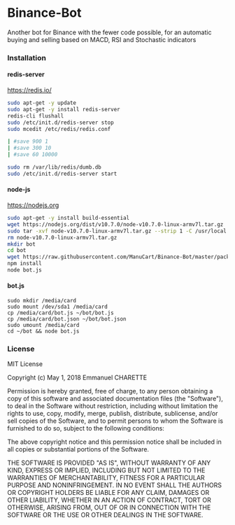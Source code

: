 # Binance-Bot
Another bot for Binance with the fewer code possible, for an automatic buying and selling based on MACD, RSI and Stochastic indicators

### Installation
#### redis-server
https://redis.io/
```bash
sudo apt-get -y update
sudo apt-get -y install redis-server
redis-cli flushall
sudo /etc/init.d/redis-server stop
sudo mcedit /etc/redis/redis.conf 

| #save 900 1
| #save 300 10
| #save 60 10000

sudo rm /var/lib/redis/dumb.db
sudo /etc/init.d/redis-server start
```
#### node-js
https://nodejs.org
```bash
sudo apt-get -y install build-essential
wget https://nodejs.org/dist/v10.7.0/node-v10.7.0-linux-armv7l.tar.gz
sudo tar -xvf node-v10.7.0-linux-armv7l.tar.gz --strip 1 -C /usr/local
rm node-v10.7.0-linux-armv7l.tar.gz
mkdir bot
cd bot
wget https://raw.githubusercontent.com/ManuCart/Binance-Bot/master/package.json
npm install
node bot.js
```

#### bot.js
````
sudo mkdir /media/card
sudo mount /dev/sda1 /media/card
cp /media/card/bot.js ~/bot/bot.js
cp /media/card/bot.json ~/bot/bot.json
sudo umount /media/card
cd ~/bot && node bot.js
````

### License

MIT License

Copyright (c) May 1, 2018 Emmanuel CHARETTE

Permission is hereby granted, free of charge, to any person obtaining a copy
of this software and associated documentation files (the "Software"), to deal
in the Software without restriction, including without limitation the rights
to use, copy, modify, merge, publish, distribute, sublicense, and/or sell
copies of the Software, and to permit persons to whom the Software is
furnished to do so, subject to the following conditions:

The above copyright notice and this permission notice shall be included in all
copies or substantial portions of the Software.

THE SOFTWARE IS PROVIDED "AS IS", WITHOUT WARRANTY OF ANY KIND, EXPRESS OR
IMPLIED, INCLUDING BUT NOT LIMITED TO THE WARRANTIES OF MERCHANTABILITY,
FITNESS FOR A PARTICULAR PURPOSE AND NONINFRINGEMENT. IN NO EVENT SHALL THE
AUTHORS OR COPYRIGHT HOLDERS BE LIABLE FOR ANY CLAIM, DAMAGES OR OTHER
LIABILITY, WHETHER IN AN ACTION OF CONTRACT, TORT OR OTHERWISE, ARISING FROM,
OUT OF OR IN CONNECTION WITH THE SOFTWARE OR THE USE OR OTHER DEALINGS IN THE
SOFTWARE.
